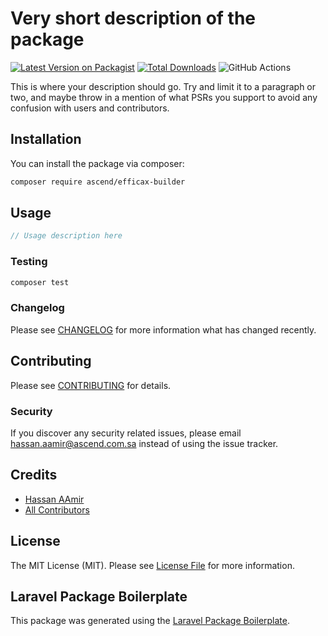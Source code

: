 # Very short description of the package

[![Latest Version on Packagist](https://img.shields.io/packagist/v/ascend/efficax-builder.svg?style=flat-square)](https://packagist.org/packages/ascend/efficax-builder)
[![Total Downloads](https://img.shields.io/packagist/dt/ascend/efficax-builder.svg?style=flat-square)](https://packagist.org/packages/ascend/efficax-builder)
![GitHub Actions](https://github.com/ascend/efficax-builder/actions/workflows/main.yml/badge.svg)

This is where your description should go. Try and limit it to a paragraph or two, and maybe throw in a mention of what PSRs you support to avoid any confusion with users and contributors.

## Installation

You can install the package via composer:

```bash
composer require ascend/efficax-builder
```

## Usage

```php
// Usage description here
```

### Testing

```bash
composer test
```

### Changelog

Please see [CHANGELOG](CHANGELOG.md) for more information what has changed recently.

## Contributing

Please see [CONTRIBUTING](CONTRIBUTING.md) for details.

### Security

If you discover any security related issues, please email hassan.aamir@ascend.com.sa instead of using the issue tracker.

## Credits

-   [Hassan AAmir](https://github.com/ascend)
-   [All Contributors](../../contributors)

## License

The MIT License (MIT). Please see [License File](LICENSE.md) for more information.

## Laravel Package Boilerplate

This package was generated using the [Laravel Package Boilerplate](https://laravelpackageboilerplate.com).
